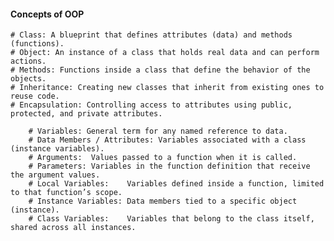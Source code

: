 #### Concepts of OOP ####

    # Class: A blueprint that defines attributes (data) and methods (functions).
    # Object: An instance of a class that holds real data and can perform actions.
    # Methods: Functions inside a class that define the behavior of the objects.
    # Inheritance: Creating new classes that inherit from existing ones to reuse code.
    # Encapsulation: Controlling access to attributes using public, protected, and private attributes.

        # Variables: General term for any named reference to data.
        # Data Members / Attributes: Variables associated with a class (instance variables).
        # Arguments:  Values passed to a function when it is called.
        # Parameters: Variables in the function definition that receive the argument values.
        # Local Variables:    Variables defined inside a function, limited to that function’s scope.
        # Instance Variables: Data members tied to a specific object (instance).
        # Class Variables:    Variables that belong to the class itself, shared across all instances.

   